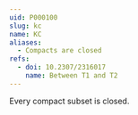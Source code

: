 ```yaml
---
uid: P000100
slug: kc
name: KC
aliases:
  - Compacts are closed
refs:
  - doi: 10.2307/2316017
    name: Between T1 and T2
---
```


Every compact subset is closed.
